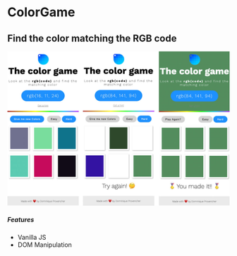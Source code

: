 # ColorGame

## Find the color matching the RGB code 

![Color Game UI](/assets/color-game-UI.jpg)

##### Features

<ul>
  <li>Vanilla JS</li>
  <li>DOM Manipulation</li>
</ul>
